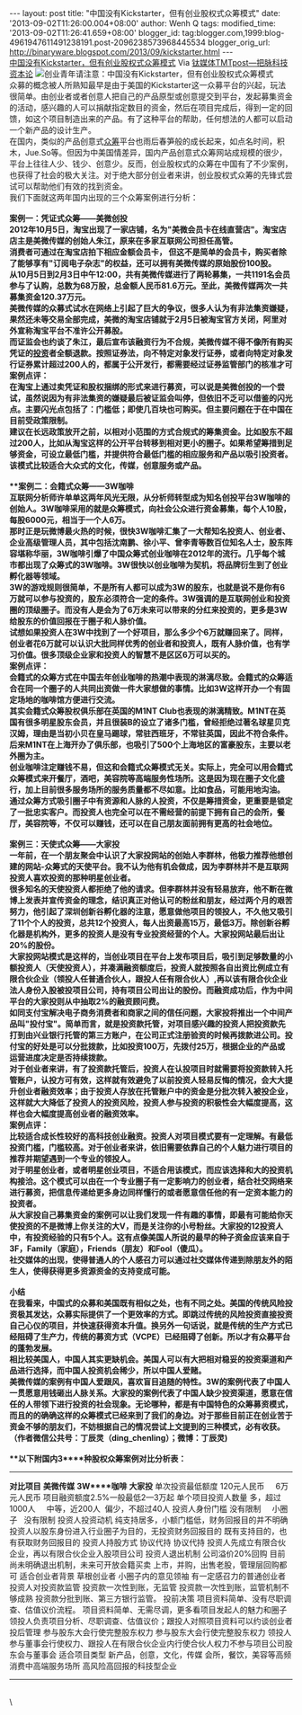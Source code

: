 --- layout: post title: "中国没有Kickstarter，但有创业股权式众筹模式"
date: '2013-09-02T11:26:00.004+08:00' author: Wenh Q tags:
modified\_time: '2013-09-02T11:26:41.659+08:00' blogger\_id:
tag:blogger.com,1999:blog-4961947611491238191.post-2096238573968445534
blogger\_orig\_url:
http://binaryware.blogspot.com/2013/09/kickstarter.html ---
[\
中国没有Kickstarter，但有创业股权式众筹模式](http://www.tmtpost.com/60155.html)
Via [钛媒体TMTpost—把脉科技资本论](http://www.tmtpost.com/)
![创业青年请注意：中国没有Kickstarter，但有创业股权式众筹模式](http://www.tmtpost.com/wp-content/uploads/2013/08/137788235335.jpg "创业青年请注意：中国没有Kickstarter，但有创业股权式众筹模式")\
众募的概念被人所熟知最早是由于美国的Kickstarter这一众募平台的兴起，玩法很简单。由创业者或者创意人把自己的产品原型或创意提交到平台，发起募集资金的活动，感兴趣的人可以捐献指定数目的资金，然后在项目完成后，得到一定的回馈，如这个项目制造出来的产品。有了这种平台的帮助，任何想法的人都可以启动一个新产品的设计生产。\
在国内，类似的产品创意式[众筹](http://www.tmtpost.com/tag/%E4%BC%97%E7%AD%B9 "查看 众筹 中的全部文章")平台也雨后春笋般的成长起来，如点名时间，积木，Jue.So等。但因为中美国情差异，国内产品创意式众筹网站成规模的很少，平台上往往人少、钱少、创意少。反而，创业股权式的众筹在中国有了不少案例，也获得了社会的极大关注。对于绝大部分创业者来讲，创业股权式众筹的先锋式尝试可以帮助他们有效的找到资金。\
我们下面就这两年国内出现的三个众筹案例进行分析：\
\
**案例一：凭证式众筹——****美微创投**\
2012年10月5日，淘宝出现了一家店铺，名为"美微会员卡在线直营店"。淘宝店店主是美微传媒的创始人朱江，原来在多家互联网公司担任高管。\
消费者可通过在淘宝店拍下相应金额会员卡，
但这不是简单的会员卡，购买者除了能够享有"订阅电子杂志"的权益，还可以拥有美微传媒的原始股份100股。\
从10月5日到2月3日中午12:00，共有美微传媒进行了两轮募集，一共1191名会员参与了认购，总数为68万股，总金额人民币81.6万元。至此，美微传媒两次一共募集资金120.37万元。\
美微传媒的众募式试水在网络上引起了巨大的争议，很多人认为有非法集资嫌疑，果然还未等交易全部完成，美微的淘宝店铺就于2月5日被淘宝官方关闭，阿里对外宣称淘宝平台不准许公开募股。\
而证监会也约谈了朱江，最后宣布该融资行为不合规，美微传媒不得不像所有购买凭证的[投资](http://www.tmtpost.com/tag/%E6%8A%95%E8%B5%84 "查看 投资 中的全部文章")者全额退款。按照证券法，向不特定对象发行证券，或者向特定对象发行证券累计超过200人的，都属于公开发行，都需要经过证券监管部门的核准才可\
**案例点评：**\
在淘宝上通过卖凭证和股权捆绑的形式来进行募资，可以说是美微创投的一个尝试，虽然说因为有非法集资的嫌疑最后被证监会叫停，但依旧不乏可以借鉴的闪光点。主要闪光点包括了：门槛低；即使几百块也可购买。但主要问题在于在中国在目前受政策限制。\
建议在长远政策放开之前，以相对小范围的方式合规式的筹集资金。比如股东不超过200人，比如从淘宝这样的公开平台转移到相对更小的圈子。如果希望筹措到足够资金，可设立最低门槛，并提供符合最低门槛的相应服务和产品以吸引投资者。该模式比较适合大众式的文化，传媒，创意服务或产品。\
\
**案例二：会籍式众筹——****3W咖啡**\
互联网分析师许单单这两年风光无限，从分析师转型成为知名创投平台3W咖啡的创始人。3W咖啡采用的就是众筹模式，向社会公众进行资金募集，每个人10股，每股6000元，相当于一个人6万。\
那时正是玩微博最火热的时候，很快3W咖啡汇集了一大帮知名投资人、创业者、企业高级管理人员，其中包括沈南鹏、徐小平、曾李青等数百位知名人士，股东阵容堪称华丽，3W咖啡引爆了中国众筹式创业咖啡在2012年的流行。几乎每个城市都出现了众筹式的3W咖啡。3W很快以创业咖啡为契机，将品牌衍生到了创业孵化器等领域。\
3W的游戏规则很简单，不是所有人都可以成为3W的股东，也就是说不是你有6万就可以参与投资的，股东必须符合一定的条件。3W强调的是互联网创业和投资圈的顶级圈子。而没有人是会为了6万未来可以带来的分红来投资的，更多是3W给股东的价值回报在于圈子和人脉价值。\
试想如果投资人在3W中找到了一个好项目，那么多少个6万就赚回来了。同样，创业者花6万就可以认识大批同样优秀的创业者和投资人，既有人脉价值，也有学习价值。很多顶级企业家和投资人的智慧不是区区6万可以买的。\
**案例点评：**\
会籍式的众筹方式在中国去年创业咖啡的热潮中表现的淋漓尽致。会籍式的众筹适合在同一个圈子的人共同出资做一件大家想做的事情。比如3W这样开办一个有固定场地的咖啡馆方便进行交流。\
其实会籍式众筹股权俱乐部在英国的M1NT
Club也表现的淋漓精致。M1NT在英国有很多明星股东会员，并且很装B的设立了诸多门槛，曾经拒绝过著名球星贝克汉姆，理由是当初小贝在皇马踢球，常驻西班牙，不常驻英国，因此不符合条件。后来M1NT在上海开办了俱乐部，也吸引了500个上海地区的富豪股东，主要以老外圈为主。\
创业咖啡注定赚钱不易，但这和会籍式众筹模式无关。实际上，完全可以用会籍式众筹模式来开餐厅，酒吧，美容院等高端服务性场所。这是因为现在圈子文化盛行，加上目前很多服务场所的服务质量都不尽如意。比如食品，可能用地沟油。\
通过众筹方式吸引圈子中有资源和人脉的人投资，不仅是筹措资金，更重要是锁定了一批忠实客户。而投资人也完全可以在不需经营的前提下拥有自己的会所，餐厅，美容院等，不仅可以赚钱，还可以在自己朋友面前拥有更高的社会地位。\
\
**案例三：天使式众筹**——**大家投**\
一年前，在一个朋友聚会中认识了大家投网站的创始人李群林，他极力推荐他想创建的网站-众筹式的天使平台。我不认为他有机会做成，因为李群林并不是互联网投资人喜欢投资的那种明星创业者。\
很多知名的天使投资人都拒绝了他的请求。但李群林并没有轻易放弃，他不断在微博上发表并宣传资金的理念，结识真正对他认可的粉丝和朋友，经过两个月的艰苦努力，他引起了深圳创新谷孵化器的注意，愿意做他项目的领投人，不久他又吸引了11个个人的投资，总共12个投资人，每人出资最高15万，最低3万。除创新谷孵化器是机构外，更多的投资人是没有专业投资经营的个人。大家投网站最后出让20%的股份。\
大家投网站模式是这样的，当创业项目在平台上发布项目后，吸引到足够数量的小额投资人（天使投资人），并凑满融资额度后，投资人就按照各自出资比例成立有限合伙企业（领投人任普通合伙人，跟投人任有限合伙人）,再以该有限合伙企业法人身份入股被投项目公司，持有项目公司出让的股份。而融资成功后，作为中间平台的大家投则从中抽取2%的融资顾问费。\
如同支付宝解决电子商务消费者和商家之间的信任问题，大家投将推出一个中间产品叫"投付宝"。简单而言，就是投资款托管，对项目感兴趣的投资人把投资款先打到由兴业银行托管的第三方账户，在公司正式注册验资的时候再拨款进公司。投付宝的好处是可以分批拨款，比如投资100万，先拨付25万，根据企业的产品或运营进度决定是否持续拨款。\
对于创业者来讲，有了投资款托管后，投资人在认投项目时就需要将投资款转入托管账户，认投方可有效，这样就有效避免了以前投资人轻易反悔的情况，会大大提升创业者融资效率；由于投资人存放在托管账户中的资金是分批次转入被投企业，这样就大大降低了投资人的投资风险，投资人参与投资的积极性会大幅度提高，这样也会大幅度提高创业者的融资效率。\
**案例点评：**\
比较适合成长性较好的高科技创业融资。投资人对项目模式要有一定理解。有最低投资门槛，门槛较高。对于创业者来讲，依旧需要依靠自己的个人魅力进行项目的推荐并期望遇到一个专业的领投人。\
对于明星创业者，或者明星创业项目，不适合用该模式，而应该选择和大的投资机构接洽。这个模式可以由在一个专业圈子有一定影响力的创业者，结合社交网络来进行募资，把信息传递给更多身边同样懂行的或者愿意信任他的有一定资本能力的投资者。\
从大家投自己募集资金的案例可以让我们发现一件有趣的事情，即最有可能给你天使投资的不是微博上你关注的大V，而是关注你的小号粉丝。大家投的12投资人中，有投资经验的只有5个人。这有点像美国人所说的最早的种子资金应该来自于3F，Family（家庭），Friends（朋友）和Fool（傻瓜）。\
社交媒体的出现，使得普通人的个人感召力可以通过社交媒体传递到除朋友外的陌生人，使得获得更多资源资金的支持变成可能。\
\
**小结**\
在我看来，中国式的众募和美国既有相似之处，也有不同之处。美国的传统风险投资极其发达，众募实际提供了一个更效率的方式。即跳过传统的风险投资直接投资自己心仪的项目，并快速获得资本升值。换另外一句话说，就是传统的生产方式已经阻碍了生产力，传统的募资方式（VCPE）已经阻碍了创新。所以才有众募平台的蓬勃发展。\
相比较美国人，中国人其实更缺机会。美国人可以有大把相对稳妥的投资渠道和产品进行选择，而中国人投资机会稀少，所以中国人爱赌。\
美微传媒的案例有中国人爱跟风，喜欢盲目追随的特性。3W的案例代表了中国人一贯愿意用钱砸出人脉关系。大家投的案例代表了中国人缺少投资渠道，愿意在信任的人带领下进行投资的社会现象。无论哪种，都是有中国特色的众筹募资模式，而且的的确确这样的众筹模式已经来到了我们的身边。对于那些目前正在创业苦于资金不够的朋友们，不妨根据自己的情况尝试上文提到的三种模式，必有收获。（作者微信公共号：丁辰灵（ding\_chenling）；微博：丁辰灵)\
\
**以下附国内****3****种股权众筹案例对比分析表：**
  -------------------- ---------------------------------------------- -------------------------------------------------------- --------------------------------------------------------------------------------------------
  **对比项目**         **美微传媒**                                   **3W****咖啡**                                           **大家投**
  单次投资最低额度     120元人民币                                        6万元人民币                                          项目融资额度2.5%一般最低2—3万起
  单个项目投资人数量   多，超过1000人                                     中等，近200人                                         偏少，不超过40人
  投资人身份门槛       没有限制                                           小圈子                                                 没有限制
  投资人投资动机       纯支持居多，小额门槛低，财务回报目的并不明确   投资人以股东身份进入行业圈子为目的，无投资财务回报目的   既有支持目的，也有获取财务回报目的
  投资人持股方式       协议代持                                       协议代持                                                 投资人先成立有限合伙企业，再以有限合伙企业入股项目公司
  投资人退出机制       公司溢价20%回购                                目前尚未明确退出机制，未来可开放会籍买卖                 上市，并购，出售老股，管理层回购都可
  适合创业者背景       草根创业者                                     小圈子内的意见领袖                                       有一定感召力的普通创业者
  投资人对投资款监管   投资款一次性到账，无监管                       投资款一次性到账，监管机制不够成熟                       投资款分批到账、第三方银行监管。
  投前决策             项目资料简单、没有尽职调查、估值议价流程。     项目资料简单、无需尽调，更多看项目发起人的魅力和圈子     领投人负责项目分析、尽职调查、估值议价；跟投人对照项目资料可以约谈创业者
  投后管理             参与股东大会行使完整股东权力                   参与股东大会行使完整股东权力                             领投人参与董事会行使权力、跟投人在有限合伙企业内行使合伙人权力不参与项目公司股东会与董事会
  适合项目类型         新产品，创意，文化，传媒                       会所，餐饮，美容等高频消费中高端服务场所                 高风险高回报的科技型企业
  -------------------- ---------------------------------------------- -------------------------------------------------------- --------------------------------------------------------------------------------------------

\
\

